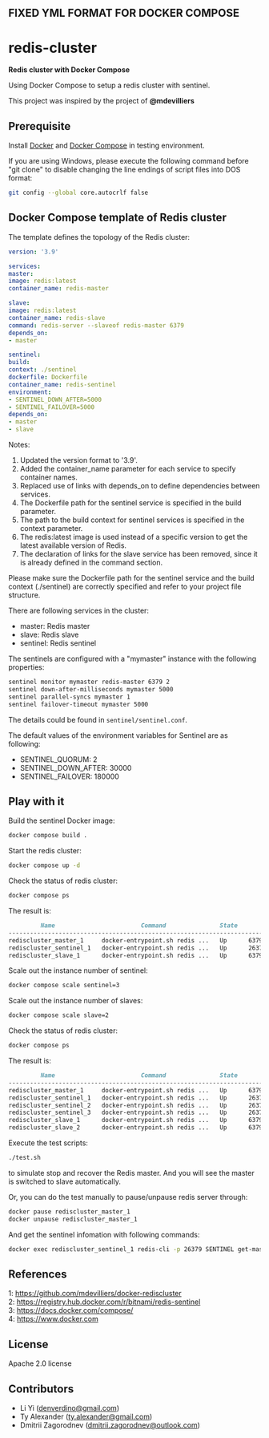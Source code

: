 ## FIXED YML FORMAT FOR DOCKER COMPOSE

# redis-cluster 
**Redis cluster with Docker Compose** 

Using Docker Compose to setup a redis cluster with sentinel.

This project was inspired by the project of **@mdevilliers**

## Prerequisite
Install [Docker](https://docs.docker.com/engine/) and [Docker Compose](https://docs.docker.com/compose/) in testing environment.

If you are using Windows, please execute the following command before "git clone" to disable changing the line endings of script files into DOS format:
```sh
git config --global core.autocrlf false
```

## Docker Compose template of Redis cluster

The template defines the topology of the Redis cluster:
```yml
version: '3.9'

services:
master:
image: redis:latest
container_name: redis-master

slave:
image: redis:latest
container_name: redis-slave
command: redis-server --slaveof redis-master 6379
depends_on:
- master

sentinel:
build:
context: ./sentinel
dockerfile: Dockerfile
container_name: redis-sentinel
environment:
- SENTINEL_DOWN_AFTER=5000
- SENTINEL_FAILOVER=5000
depends_on:
- master
- slave
```

Notes:
1. Updated the version format to '3.9'.
2. Added the container_name parameter for each service to specify container names.
3. Replaced use of links with depends_on to define dependencies between services.
4. The Dockerfile path for the sentinel service is specified in the build parameter.
5. The path to the build context for sentinel services is specified in the context parameter.
6. The redis:latest image is used instead of a specific version to get the latest available version of Redis.
7. The declaration of links for the slave service has been removed, since it is already defined in the command section.

Please make sure the Dockerfile path for the sentinel service and the build context (./sentinel) are correctly specified and refer to your project file structure.

There are following services in the cluster:
* master: Redis master
* slave:  Redis slave
* sentinel: Redis sentinel


The sentinels are configured with a "mymaster" instance with the following properties:
```sh
sentinel monitor mymaster redis-master 6379 2
sentinel down-after-milliseconds mymaster 5000
sentinel parallel-syncs mymaster 1
sentinel failover-timeout mymaster 5000
```

The details could be found in `sentinel/sentinel.conf`.

The default values of the environment variables for Sentinel are as following:
* SENTINEL_QUORUM: 2
* SENTINEL_DOWN_AFTER: 30000
* SENTINEL_FAILOVER: 180000



## Play with it
Build the sentinel Docker image:
```sh
docker compose build .
```

Start the redis cluster:
```sh
docker compose up -d
```

Check the status of redis cluster:
```sh
docker compose ps
```

The result is:
```md
         Name                        Command               State          Ports        
--------------------------------------------------------------------------------------
rediscluster_master_1     docker-entrypoint.sh redis ...   Up      6379/tcp            
rediscluster_sentinel_1   docker-entrypoint.sh redis ...   Up      26379/tcp, 6379/tcp 
rediscluster_slave_1      docker-entrypoint.sh redis ...   Up      6379/tcp     
```

Scale out the instance number of sentinel:
```sh
docker compose scale sentinel=3
```

Scale out the instance number of slaves:
```sh
docker compose scale slave=2
```

Check the status of redis cluster:
```sh
docker compose ps
```

The result is:
```md
         Name                        Command               State          Ports        
--------------------------------------------------------------------------------------
rediscluster_master_1     docker-entrypoint.sh redis ...   Up      6379/tcp            
rediscluster_sentinel_1   docker-entrypoint.sh redis ...   Up      26379/tcp, 6379/tcp 
rediscluster_sentinel_2   docker-entrypoint.sh redis ...   Up      26379/tcp, 6379/tcp 
rediscluster_sentinel_3   docker-entrypoint.sh redis ...   Up      26379/tcp, 6379/tcp 
rediscluster_slave_1      docker-entrypoint.sh redis ...   Up      6379/tcp            
rediscluster_slave_2      docker-entrypoint.sh redis ...   Up      6379/tcp            
```

Execute the test scripts:
```sh
./test.sh
```
to simulate stop and recover the Redis master. And you will see the master is switched to slave automatically. 

Or, you can do the test manually to pause/unpause redis server through:
```sh
docker pause rediscluster_master_1
docker unpause rediscluster_master_1
```
And get the sentinel infomation with following commands:
```sh
docker exec rediscluster_sentinel_1 redis-cli -p 26379 SENTINEL get-master-addr-by-name mymaster
```

## References
1: https://github.com/mdevilliers/docker-rediscluster<br>
2: https://registry.hub.docker.com/r/bitnami/redis-sentinel<br>
3: https://docs.docker.com/compose/<br>
4: https://www.docker.com

## License
Apache 2.0 license 

## Contributors
* Li Yi (<denverdino@gmail.com>)
* Ty Alexander (<ty.alexander@gmail.com>)
* Dmitrii Zagorodnev (<dmitrii.zagorodnev@outlook.com>)

